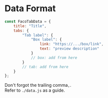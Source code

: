 # Data Format
```javascript
const FacoTabData = {
	title: "Title",
	tabs: {
		"Tab label": {
			"Box label": {
				link: "https://.../box/link",
				text: "preview description"
			}
			// box: add from here
		}
		// tab: add from here
	}
};
```

Don't forgot the trailing comma`,`.  
Refer to `./data.js` as a guide.  

